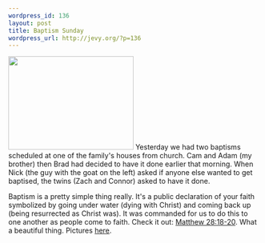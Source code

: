 ```yaml
--- 
wordpress_id: 136
layout: post
title: Baptism Sunday
wordpress_url: http://jevy.org/?p=136
---
```

<a href="http://jevy.org/gallery/Baptism/"><img src="http://jevy.org/random/wp/_baptism%20064.jpg" width="250" height="187" alt="" title="" class="centered" /></a>  Yesterday we had two baptisms scheduled at one of the family's houses from church.  Cam and Adam (my brother) then Brad had decided to have it done earlier that morning.  When Nick (the guy with the goat on the left) asked if anyone else wanted to get baptised, the twins (Zach and Connor) asked to have it done.

Baptism is a pretty simple thing really.  It's a public declaration of your faith symbolized by going under water (dying with Christ) and coming back up (being resurrected as Christ was).  It was commanded for us to do this to one another as people come to faith.  Check it out: <a href="http://www.biblegateway.com/passage/?search=matt%2028:18-20;&version=31;">Matthew 28:18-20</a>.  What a beautiful thing.  Pictures <a href="http://jevy.org/gallery/Baptism/">here</a>.
